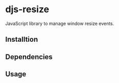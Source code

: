 # djs-resize

JavaScript library to manage window resize events.

## Installtion

## Dependencies

## Usage
